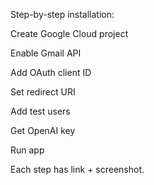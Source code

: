 Step-by-step installation:

Create Google Cloud project

Enable Gmail API

Add OAuth client ID

Set redirect URI

Add test users

Get OpenAI key

Run app

Each step has link + screenshot.